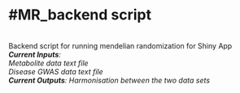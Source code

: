 <h1>#MR_backend script</h1><br/>
Backend script for running mendelian randomization for Shiny App <i><br/>
<b>Current Inputs</b>: <br/>
    Metabolite data text file<br/>
	  Disease GWAS data text file<br/>
<b>Current Outputs</b>: Harmonisation between the two data sets<br/>
